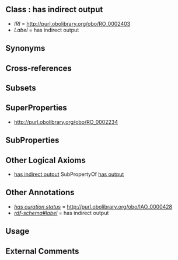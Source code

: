 
## Class : has indirect output

 * *IRI* = http://purl.obolibrary.org/obo/RO_0002403
 * *Label* = has indirect output

## Synonyms


## Cross-references


## Subsets


## SuperProperties

 * <http://purl.obolibrary.org/obo/RO_0002234>

## SubProperties


## Other Logical Axioms

 * [has indirect output](../../RO/03/RO_0002403.md) SubPropertyOf [has output](../../RO/34/RO_0002234.md)

## Other Annotations

 * *[has curation status](../../IAO/14/IAO_0000114.md)* = http://purl.obolibrary.org/obo/IAO_0000428
 * *[rdf-schema#label](../../el/rdf-schema#label.md)* = has indirect output

## Usage


## External Comments

